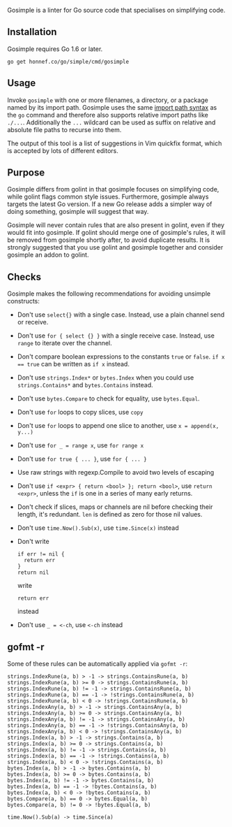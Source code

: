 Gosimple is a linter for Go source code that specialises on
simplifying code.

## Installation

Gosimple requires Go 1.6 or later.

    go get honnef.co/go/simple/cmd/gosimple

## Usage

Invoke `gosimple` with one or more filenames, a directory, or a package named
by its import path. Gosimple uses the same
[import path syntax](https://golang.org/cmd/go/#hdr-Import_path_syntax) as
the `go` command and therefore
also supports relative import paths like `./...`. Additionally the `...`
wildcard can be used as suffix on relative and absolute file paths to recurse
into them.

The output of this tool is a list of suggestions in Vim quickfix format,
which is accepted by lots of different editors.

## Purpose

Gosimple differs from golint in that gosimple focuses on simplifying
code, while golint flags common style issues. Furthermore, gosimple
always targets the latest Go version. If a new Go release adds a
simpler way of doing something, gosimple will suggest that way.

Gosimple will never contain rules that are also present in golint,
even if they would fit into gosimple. If golint should merge one of
gosimple's rules, it will be removed from gosimple shortly after, to
avoid duplicate results. It is strongly suggested that you use golint
and gosimple together and consider gosimple an addon to golint.

## Checks

Gosimple makes the following recommendations for avoiding unsimple
constructs:

- Don't use `select{}` with a single case. Instead, use a plain
  channel send or receive.
- Don't use `for { select {} }` with a single receive case. Instead,
  use `range` to iterate over the channel.
- Don't compare boolean expressions to the constants `true` or
  `false`. `if x == true` can be written as `if x` instead.
- Don't use `strings.Index*` or `bytes.Index` when you could use
  `strings.Contains*` and `bytes.Contains` instead.
- Don't use `bytes.Compare` to check for equality, use `bytes.Equal`.
- Don't use `for` loops to copy slices, use `copy`
- Don't use `for` loops to append one slice to another, use `x =
  append(x, y...)`
- Don't use `for _ = range x`, use `for range x`
- Don't use `for true { ... }`, use `for { ... }`
- Use raw strings with regexp.Compile to avoid two levels of escaping
- Don't use `if <expr> { return <bool> }; return <bool>`, use `return
  <expr>`, unless the `if` is one in a series of many early returns.
- Don't check if slices, maps or channels are nil before checking
  their length, it's redundant. `len` is defined as zero for those nil
  values.
- Don't use `time.Now().Sub(x)`, use `time.Since(x)` instead
- Don't write

  ```
  if err != nil {
    return err
  }
  return nil
  ```

  write

  ```
  return err
  ```

  instead
- Don't use `_ = <-ch`, use `<-ch` instead

## gofmt -r

Some of these rules can be automatically applied via `gofmt -r`:

```
strings.IndexRune(a, b) > -1 -> strings.ContainsRune(a, b)
strings.IndexRune(a, b) >= 0 -> strings.ContainsRune(a, b)
strings.IndexRune(a, b) != -1 -> strings.ContainsRune(a, b)
strings.IndexRune(a, b) == -1 -> !strings.ContainsRune(a, b)
strings.IndexRune(a, b) < 0 -> !strings.ContainsRune(a, b)
strings.IndexAny(a, b) > -1 -> strings.ContainsAny(a, b)
strings.IndexAny(a, b) >= 0 -> strings.ContainsAny(a, b)
strings.IndexAny(a, b) != -1 -> strings.ContainsAny(a, b)
strings.IndexAny(a, b) == -1 -> !strings.ContainsAny(a, b)
strings.IndexAny(a, b) < 0 -> !strings.ContainsAny(a, b)
strings.Index(a, b) > -1 -> strings.Contains(a, b)
strings.Index(a, b) >= 0 -> strings.Contains(a, b)
strings.Index(a, b) != -1 -> strings.Contains(a, b)
strings.Index(a, b) == -1 -> !strings.Contains(a, b)
strings.Index(a, b) < 0 -> !strings.Contains(a, b)
bytes.Index(a, b) > -1 -> bytes.Contains(a, b)
bytes.Index(a, b) >= 0 -> bytes.Contains(a, b)
bytes.Index(a, b) != -1 -> bytes.Contains(a, b)
bytes.Index(a, b) == -1 -> !bytes.Contains(a, b)
bytes.Index(a, b) < 0 -> !bytes.Contains(a, b)
bytes.Compare(a, b) == 0 -> bytes.Equal(a, b)
bytes.Compare(a, b) != 0 -> !bytes.Equal(a, b)

time.Now().Sub(a) -> time.Since(a)
```
